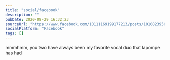 ```yaml
---
title: "social/facebook"
description: ""
pubDate: 2020-08-29 16:32:23
sourceUrl: "https://www.facebook.com/10111169199177213/posts/10108239567442693"
socialPlatform: "Facebook"
tags: []
---
```


mmmhmm, you two have always been my favorite vocal duo that lapompe has had
